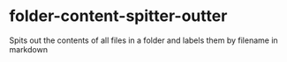 # folder-content-spitter-outter
Spits out the contents of all files in a folder and labels them by filename in markdown
